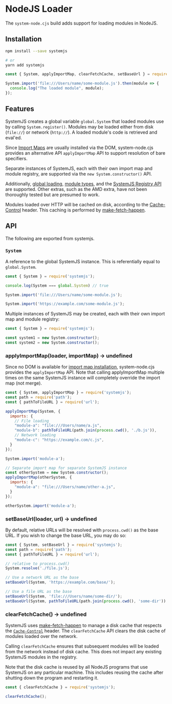 # NodeJS Loader

The `system-node.cjs` build adds support for loading modules in NodeJS.

## Installation

```sh
npm install --save systemjs

# or
yarn add systemjs
```

```js
const { System, applyImportMap, clearFetchCache, setBaseUrl } = require('systemjs');

System.import('file:///Users/name/some-module.js').then(module => {
  console.log("The loaded module", module);
});
```

## Features

SystemJS creates a global variable `global.System` that loaded modules use by calling `System.register()`. Modules may be loaded either from disk (`file://`) or network (`http://`). A loaded module's code is retrieved and eval'ed.

Since [Import Maps](/docs/import-maps.md) are usually installed via the DOM, system-node.cjs provides an alternative API `applyImportMap` API to support resolution of bare specifiers.

Separate instances of SystemJS, each with their own import map and module registry, are supported via the `new System.constructor()` API.

Additionally, [global loading](/README.md#extras), [module types](/docs/module-types.md), and the [SystemJS Registry API](/docs/api.md#registry) are supported. Other extras, such as the AMD extra, have not been thoroughly tested but are presumed to work.

Modules loaded over HTTP will be cached on disk, according to the [Cache-Control](https://developer.mozilla.org/en-US/docs/Web/HTTP/Headers/Cache-Control) header. This caching is performed by [make-fetch-happen](https://github.com/npm/make-fetch-happen).

## API

The following are exported from systemjs.

### `System`

A reference to the global SystemJS instance. This is referentially equal to `global.System`.

```js
const { System } = require('systemjs');

console.log(System === global.System) // true

System.import('file:///Users/name/some-module.js');

System.import('https://example.com/some-module.js');
```

Multiple instances of SystemJS may be created, each with their own import map and module registry:

```js
const { System } = require('systemjs');

const system1 = new System.constructor();
const system2 = new System.constructor();
```

### applyImportMap(loader, importMap) -> undefined

Since no DOM is available for [import map installation](https://github.com/WICG/import-maps#installation), system-node.cjs provides the `applyImportMap` API. Note that calling applyImportMap multiple times on the same SystemJS instance will completely override the import map (not merge).

```js
const { System, applyImportMap } = require('systemjs');
const path = require('path');
const { pathToFileURL } = require('url');

applyImportMap(System, {
  imports: {
    // File loading
    "module-a": "file:///Users/name/a.js",
    "module-b": pathToFileURL(path.join(process.cwd(), './b.js')),
    // Network loading
    "module-c": "https://example.com/c.js",
  }
});

System.import('module-a');

// Separate import map for separate SystemJS instance
const otherSystem = new System.constructor();
applyImportMap(otherSystem, {
  imports: {
    "module-a": "file:///Users/name/other-a.js",
  }
});

otherSystem.import('module-a');
```

### setBaseUrl(loader, url) -> undefined

By default, relative URLs will be resolved with `process.cwd()` as the base URL. If you wish to change the base URL, you may do so:

```js
const { System, setBaseUrl } = require('systemjs');
const path = require('path');
const { pathToFileURL } = require('url');

// relative to process.cwd()
System.resolve('./file.js');

// Use a network URL as the base
setBaseUrl(System, 'https://example.com/base/');

// Use a file URL as the base
setBaseUrl(System, 'file:///Users/name/some-dir/');
setBaseUrl(System, pathToFileURL(path.join(process.cwd(), 'some-dir')) + path.sep);
```

### clearFetchCache() -> undefined

SystemJS uses [make-fetch-happen](https://github.com/npm/make-fetch-happen) to manage a disk cache that respects the [`Cache-Control`](https://developer.mozilla.org/en-US/docs/Web/HTTP/Headers/Cache-Control) header. The `clearFetchCache` API clears the disk cache of modules loaded over the network.

Calling `clearFetchCache` ensures that subsequent modules will be loaded from the network instead of disk cache. This does not impact any existing SystemJS modules in the registry.

Note that the disk cache is reused by all NodeJS programs that use SystemJS on any particular machine. This includes reusing the cache after shutting down the program and restarting it.

```js
const { clearFetchCache } = require('systemjs');

clearFetchCache();
```